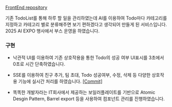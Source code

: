 [FrontEnd repository](https://github.com/JinGeonhui/Asis_beta)

기존 TodoList를 통해 하루 할 일을 관리하였는데 AI를 이용하여 Todo마다 카테고리를 지정하고 카테고리 별로 분류해주면 보기 편하겠다고 생각되어 만들게 된 서비스입니다.
2025 AI EXPO 행사에서 부스 운영을 하였습니다.

### 구현
- 낙관적 UI를 이용하여 기존 상호작용을 통한 Todo의 성공 여부 UI표시를 3초에서 0초로 시간 단축하였습니다.
- SSE를 이용하여 친구 추가, 팀 초대, Todo 성공여부, 수정, 삭제 등 다양한 상호작용 기능에 실시간 처리를 하였습니다.
[[Commit]](https://github.com/JinGeonhui/Asis_beta/commit/f0b2f111421cda7b51054e10c1b9772aa1518b48)

- 똑똑한 개발자라는 IT회사에서 제공하는 보일러플레이트를 기반으로 Atomic Desgin Pattern, Barrel export 등을 사용하여 컴포넌트 관리를 진행하였습니다.